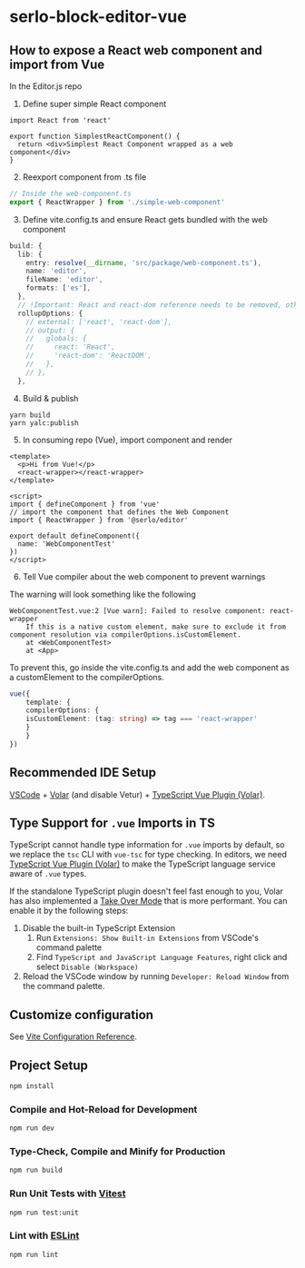 # serlo-block-editor-vue

## How to expose a React web component and import from Vue

In the Editor.js repo

1. Define super simple React component

```tsx
import React from 'react'

export function SimplestReactComponent() {
  return <div>Simplest React Component wrapped as a web component</div>
}
```

2. Reexport component from .ts file

```TypeScript
// Inside the web-component.ts
export { ReactWrapper } from './simple-web-component'
```

3. Define vite.config.ts and ensure React gets bundled with the web component

```TypeScript
build: {
  lib: {
    entry: resolve(__dirname, 'src/package/web-component.ts'),
    name: 'editor',
    fileName: 'editor',
    formats: ['es'],
  },
  // !Important: React and react-dom reference needs to be removed, otherwise it doesn't get bundled and Vue.js can't consume the package. (errors like `createRoot` is not defined)
  rollupOptions: {
    // external: ['react', 'react-dom'],
    // output: {
    //   globals: {
    //     react: 'React',
    //     'react-dom': 'ReactDOM',
    //   },
    // },
  },
```

4. Build & publish

```
yarn build
yarn yalc:publish
```

5. In consuming repo (Vue), import component and render

```vue
<template>
  <p>Hi from Vue!</p>
  <react-wrapper></react-wrapper>
</template>

<script>
import { defineComponent } from 'vue'
// import the component that defines the Web Component
import { ReactWrapper } from '@serlo/editor'

export default defineComponent({
  name: 'WebComponentTest'
})
</script>
```

6. Tell Vue compiler about the web component to prevent warnings

The warning will look something like the following

```
WebComponentTest.vue:2 [Vue warn]: Failed to resolve component: react-wrapper
    If this is a native custom element, make sure to exclude it from component resolution via compilerOptions.isCustomElement.
    at <WebComponentTest>
    at <App>
```

To prevent this, go inside the vite.config.ts and add the web component as a customElement to the compilerOptions.

```TypeScript
vue({
    template: {
    compilerOptions: {
    isCustomElement: (tag: string) => tag === 'react-wrapper'
    }
    }
})
```

## Recommended IDE Setup

[VSCode](https://code.visualstudio.com/) + [Volar](https://marketplace.visualstudio.com/items?itemName=Vue.volar) (and disable Vetur) + [TypeScript Vue Plugin (Volar)](https://marketplace.visualstudio.com/items?itemName=Vue.vscode-typescript-vue-plugin).

## Type Support for `.vue` Imports in TS

TypeScript cannot handle type information for `.vue` imports by default, so we replace the `tsc` CLI with `vue-tsc` for type checking. In editors, we need [TypeScript Vue Plugin (Volar)](https://marketplace.visualstudio.com/items?itemName=Vue.vscode-typescript-vue-plugin) to make the TypeScript language service aware of `.vue` types.

If the standalone TypeScript plugin doesn't feel fast enough to you, Volar has also implemented a [Take Over Mode](https://github.com/johnsoncodehk/volar/discussions/471#discussioncomment-1361669) that is more performant. You can enable it by the following steps:

1. Disable the built-in TypeScript Extension
   1. Run `Extensions: Show Built-in Extensions` from VSCode's command palette
   2. Find `TypeScript and JavaScript Language Features`, right click and select `Disable (Workspace)`
2. Reload the VSCode window by running `Developer: Reload Window` from the command palette.

## Customize configuration

See [Vite Configuration Reference](https://vitejs.dev/config/).

## Project Setup

```sh
npm install
```

### Compile and Hot-Reload for Development

```sh
npm run dev
```

### Type-Check, Compile and Minify for Production

```sh
npm run build
```

### Run Unit Tests with [Vitest](https://vitest.dev/)

```sh
npm run test:unit
```

### Lint with [ESLint](https://eslint.org/)

```sh
npm run lint
```
